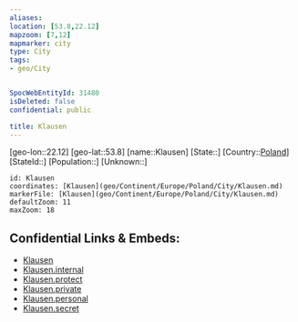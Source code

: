 ```yaml
---
aliases: 
location: [53.8,22.12]
mapzoom: [7,12] 
mapmarker: city 
type: City
tags:
- geo/City


SpocWebEntityId: 31480
isDeleted: false
confidential: public

title: Klausen
---
```

[geo-lon::22.12]
[geo-lat::53.8]
[name::Klausen]
[State::]
[Country::[Poland](geo/Continent/Europe/Poland.md)]
[StateId::]
[Population::]
[Unknown::]


```leaflet
id: Klausen
coordinates: [Klausen](geo/Continent/Europe/Poland/City/Klausen.md)
markerFile: [Klausen](geo/Continent/Europe/Poland/City/Klausen.md)
defaultZoom: 11 
maxZoom: 18
```


## Confidential Links & Embeds: 
- [Klausen](../../../../../../_public/geo/Continent/Europe/Poland/City/Klausen.md) 
- [Klausen.internal](../../../../../../_internal/geo/Continent/Europe/Poland/City/Klausen.internal.md) 
- [Klausen.protect](../../../../../../_protect/geo/Continent/Europe/Poland/City/Klausen.protect.md) 
- [Klausen.private](../../../../../../_private/geo/Continent/Europe/Poland/City/Klausen.private.md) 
- [Klausen.personal](../../../../../../_personal/geo/Continent/Europe/Poland/City/Klausen.personal.md) 
- [Klausen.secret](../../../../../../_secret/geo/Continent/Europe/Poland/City/Klausen.secret.md) 
